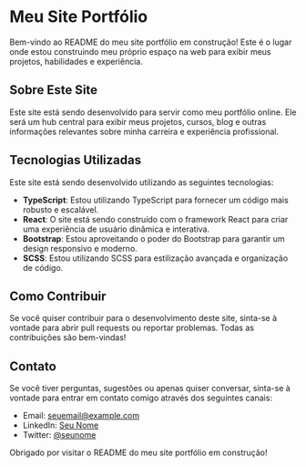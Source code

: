 # Meu Site Portfólio

Bem-vindo ao README do meu site portfólio em construção! Este é o lugar onde estou construindo meu próprio espaço na web para exibir meus projetos, habilidades e experiência.

## Sobre Este Site

Este site está sendo desenvolvido para servir como meu portfólio online. Ele será um hub central para exibir meus projetos, cursos, blog e outras informações relevantes sobre minha carreira e experiência profissional.

## Tecnologias Utilizadas

Este site está sendo desenvolvido utilizando as seguintes tecnologias:

- **TypeScript**: Estou utilizando TypeScript para fornecer um código mais robusto e escalável.
- **React**: O site está sendo construído com o framework React para criar uma experiência de usuário dinâmica e interativa.
- **Bootstrap**: Estou aproveitando o poder do Bootstrap para garantir um design responsivo e moderno.
- **SCSS**: Estou utilizando SCSS para estilização avançada e organização de código.

## Como Contribuir

Se você quiser contribuir para o desenvolvimento deste site, sinta-se à vontade para abrir pull requests ou reportar problemas. Todas as contribuições são bem-vindas!

## Contato

Se você tiver perguntas, sugestões ou apenas quiser conversar, sinta-se à vontade para entrar em contato comigo através dos seguintes canais:

- Email: [seuemail@example.com](mailto:seuemail@example.com)
- LinkedIn: [Seu Nome](https://www.linkedin.com/in/seunome/)
- Twitter: [@seunome](https://twitter.com/seunome)

Obrigado por visitar o README do meu site portfólio em construção!
